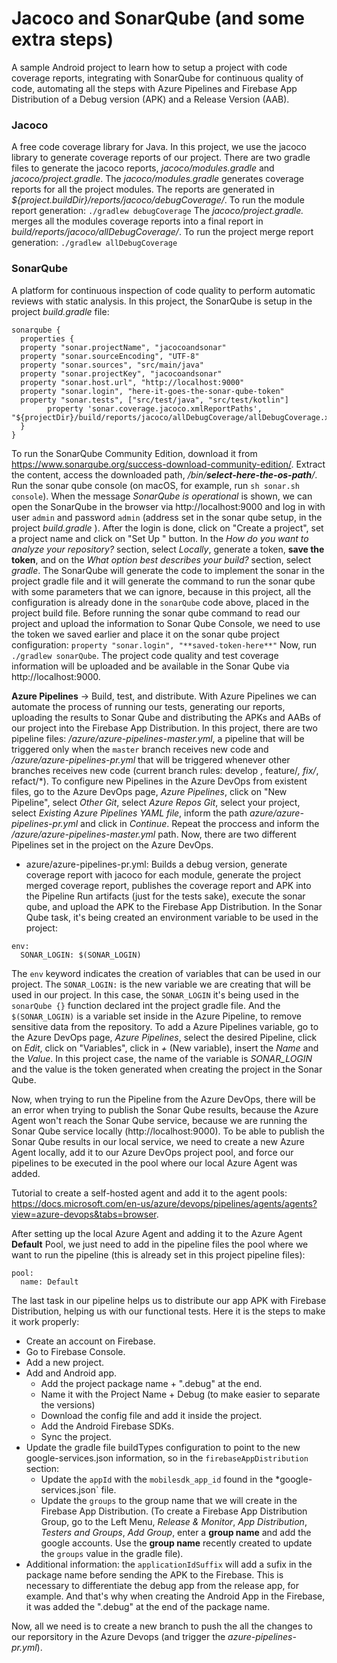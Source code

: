 # Jacoco and SonarQube (and some extra steps)

A sample Android project to learn how to setup a project with code coverage reports, integrating with SonarQube for continuous quality of code, automating all the steps with Azure Pipelines and Firebase App Distribution of a Debug version (APK) and a Release Version (AAB).

### Jacoco
A free code coverage library for Java. In this project, we use the jacoco library to generate coverage reports of our project. There are two gradle files to generate the jacoco reports, *jacoco/modules.gradle* and *jacoco/project.gradle*.
The *jacoco/modules.gradle* generates coverage reports for all the project modules. The reports are generated in *${project.buildDir}/reports/jacoco/debugCoverage/*. To run the module report generation:
`./gradlew debugCoverage`
The *jacoco/project.gradle.* merges all the modules coverage reports into a final report in *build/reports/jacoco/allDebugCoverage/*. To run the project merge report generation:
`./gradlew allDebugCoverage`

### SonarQube
A platform for continuous inspection of code quality to perform automatic reviews with static analysis. In this project, the SonarQube is setup in the project *build.gradle* file:
```
sonarqube {  
  properties {  
  property "sonar.projectName", "jacocoandsonar"  
  property "sonar.sourceEncoding", "UTF-8"  
  property "sonar.sources", "src/main/java"  
  property "sonar.projectKey", "jacocoandsonar"  
  property "sonar.host.url", "http://localhost:9000"  
  property "sonar.login", "here-it-goes-the-sonar-qube-token"  
  property "sonar.tests", ["src/test/java", "src/test/kotlin"]  
        property 'sonar.coverage.jacoco.xmlReportPaths', "${projectDir}/build/reports/jacoco/allDebugCoverage/allDebugCoverage.xml"  
  }  
}
```
To run the SonarQube Community Edition, download it from https://www.sonarqube.org/success-download-community-edition/. Extract the content, access the downloaded path, */bin/**select-here-the-os-path**/*. Run the sonar qube console (on macOS, for example, run `sh sonar.sh console`). When the message *SonarQube is operational* is shown, we can open the SonarQube in the browser via http://localhost:9000 and log in with  user `admin` and password `admin` (address set in the sonar qube setup, in the project *build.gradle* ). After the login is done, click on "Create a project", set a project name and click on "Set Up " button. In the *How do you want to analyze your repository?* section, select *Locally*, generate a token, **save the token**, and on the *What option best describes your build?* section, select *gradle*. The SonarQube will generate the code to implement the sonar in the project gradle file and it will generate the command to run the sonar qube with some parameters that we can ignore, because in this project, all the configuration is already done in the `sonarQube` code above, placed in the project build file.
Before running the sonar qube command to read our project and upload the information to Sonar Qube Console, we need to use the token we saved earlier and place it on the sonar qube project configuration: `property "sonar.login", "**saved-token-here**"`
Now, run `./gradlew sonarQube`. The project code quality and test coverage information will be uploaded and be available in the Sonar Qube via http://localhost:9000.

**Azure Pipelines** -> Build, test, and distribute. With Azure Pipelines we can automate the process of running our tests, generating our reports, uploading the results to Sonar Qube and distributing the APKs and AABs of our project into the Firebase App Distribution.
In this project, there are two pipeline files: */azure/azure-pipelines-master.yml*, a pipeline that will be triggered only when the `master` branch receives new code and */azure/azure-pipelines-pr.yml* that will be triggered whenever other branches receives new code (current branch rules: develop , feature/*, fix/*, refact/*).
To configure new Pipelines in the Azure DevOps from existent files, go to the Azure DevOps page, *Azure Pipelines*, click on "New Pipeline", select *Other Git*, select *Azure Repos Git*,   select your project, select *Existing Azure Pipelines YAML file*, inform the path *azure/azure-pipelines-pr.yml* and click in *Continue*. Repeat the proccess and inform the */azure/azure-pipelines-master.yml* path.
Now, there are two different Pipelines set in the project on the Azure DevOps.
* azure/azure-pipelines-pr.yml: Builds a debug version, generate coverage report with jacoco for each module, generate the project merged coverage report, publishes the coverage report and APK into the Pipeline Run artifacts (just for the tests sake), execute the sonar qube, and upload the APK to the Firebase App Distribution.
  In the Sonar Qube task, it's being created an environment variable to be used in the project:
```
env:  
  SONAR_LOGIN: $(SONAR_LOGIN)
```
The `env` keyword indicates the creation of variables that can be used in our project.
The `SONAR_LOGIN:` is the new variable we are creating that will be used in our project. In this case, the `SONAR_LOGIN` it's being used in the `sonarQube {}` function declared int the project gradle file.
And the `$(SONAR_LOGIN)` is a variable set inside in the Azure Pipeline, to remove sensitive data from the repository. To add a Azure Pipelines variable, go to the Azure DevOps page, *Azure Pipelines*, select the desired Pipeline, click on *Edit*, click on "Variables", click in *+* (New variable), insert the *Name* and the *Value*. In this project case, the name of the variable is *SONAR_LOGIN* and the value is the token generated when creating the project in the Sonar Qube.

Now, when trying to run the Pipeline from the Azure DevOps, there will be an error when trying to publish the Sonar Qube results, because the Azure Agent won't reach the Sonar Qube service, because we are running the Sonar Qube service locally (http://localhost:9000). To be able to publish the Sonar Qube results in our local service, we need to create a new Azure Agent locally, add it to our Azure DevOps project pool, and force our pipelines to be executed in the pool where our local Azure Agent was added.

Tutorial to create a self-hosted agent and add it to the agent pools: https://docs.microsoft.com/en-us/azure/devops/pipelines/agents/agents?view=azure-devops&tabs=browser.

After setting up the local Azure Agent and adding it to the Azure Agent **Default** Pool, we just need to add in the pipeline files the pool where we want to run the pipeline (this is already set in this project pipeline files):
```
pool:  
  name: Default
```
The last task in our pipeline helps us to distribute our app APK with Firebase Distribution, helping us with our functional tests. Here it is the steps to make it work properly:
* Create an account on Firebase.
* Go to Firebase Console.
* Add a new project.
* Add and Android app.
  *  Add the project package name + ".debug" at the end.
  * Name it with the Project Name + Debug (to make easier to separate the versions)
  * Download the config file and add it inside the project.
  * Add the Android Firebase SDKs.
  * Sync the project.
* Update the gradle file buildTypes configuration to point to the new google-services.json information, so in the `firebaseAppDistribution` section:
  * Update the `appId` with the `mobilesdk_app_id` found in the *google-services.json` file.
  * Update the `groups` to the group name that we will create in the Firebase App Distribution. (To create a Firebase App Distribution Group, go to the Left Menu, *Release & Monitor*, *App Distribution*, *Testers and Groups*, *Add Group*, enter a **group name** and add the google accounts. Use the **group name** recently created to update the `groups` value in the gradle file).
* Additional information: the `applicationIdSuffix` will add a sufix in the package name before sending the APK to the Firebase. This is necessary to differentiate the debug app from the release app, for example. And that's why when creating the Android App in the Firebase, it was added the ".debug" at the end of the package name.

Now, all we need is to create a new branch to push the all the changes to our reporsitory in the Azure Devops (and trigger the *azure-pipelines-pr.yml*).